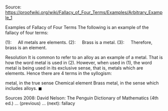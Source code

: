 # 

Source: https://proofwiki.org/wiki/Fallacy_of_Four_Terms/Examples/Arbitrary_Example_1

Examples of Fallacy of Four Terms
The following is an example of the fallacy of four terms:

$(1): \quad$ All metals are elements.
$(2): \quad$ Brass is a metal.
$(3): \quad$ Therefore, brass is an element.


Resolution
It is common to refer to an alloy as an example of a metal.
That is how the word metal is used in $(2)$.
However, when used in $(1)$, the word metal is being used in its exclusive sense, that is, metals which are elements.
Hence there are $4$ terms in the syllogism:

metal, in the true sense
Chemical element
Brass
metal, in the sense which includes alloys.
$\blacksquare$


Sources
2008: David Nelson: The Penguin Dictionary of Mathematics (4th ed.) ... (previous) ... (next): fallacy




